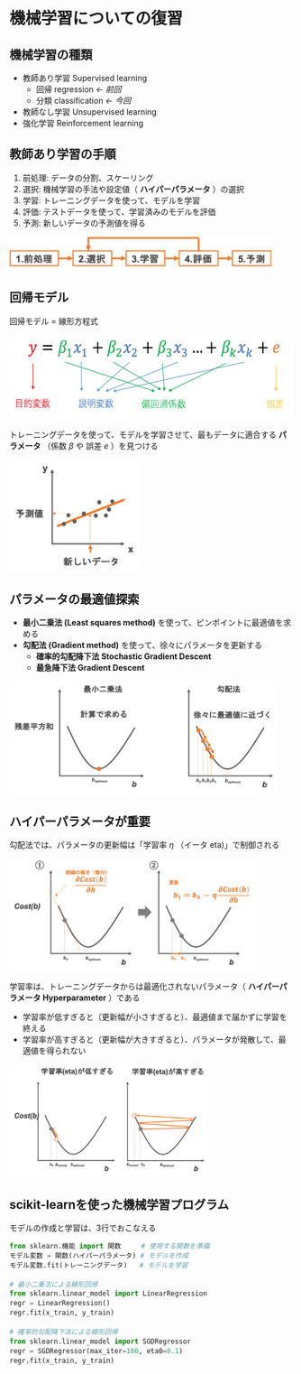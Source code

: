# 機械学習についての復習

## 機械学習の種類
  - 教師あり学習 Supervised learning
    - 回帰 regression *← 前回*
    - 分類 classification *← 今回*
  - 教師なし学習 Unsupervised learning
  - 強化学習 Reinforcement learning

## 教師あり学習の手順

1. 前処理: データの分割、スケーリング
2. 選択: 機械学習の手法や設定値（ __ハイパーパラメータ__ ）の選択
3. 学習: トレーニングデータを使って、モデルを学習
4. 評価: テストデータを使って、学習済みのモデルを評価
5. 予測: 新しいデータの予測値を得る

<img src="https://github.com/CropEvol/lecture/blob/master/textbook_2019/images/supervised_learning_process.png?raw=true" alt="supervised_learning_process" height="60px">

## 回帰モデル

回帰モデル = 線形方程式

<img src="https://github.com/CropEvol/lecture/blob/2018/textbook_2018/09_statistics/data/regression_base.png?raw=true" alt="regression" height="150px">


トレーニングデータを使って、モデルを学習させて、最もデータに適合する __パラメータ__ （係数 *β* や 誤差 *e* ）を見つける

<img src="https://github.com/CropEvol/lecture/blob/master/textbook_2019/images/regression2.png?raw=true" alt="regression" height="200px">


## パラメータの最適値探索

- __最小二乗法 (Least squares method)__ を使って、ピンポイントに最適値を求める
- __勾配法 (Gradient method)__ を使って、徐々にパラメータを更新する
  - __確率的勾配降下法 Stochastic Gradient Descent__
  - __最急降下法 Gradient Descent__

<img src="https://github.com/CropEvol/lecture/blob/master/textbook_2019/images/gradient_method.png?raw=true" alt="gradient_method" height="200px">


## ハイパーパラメータが重要

勾配法では、パラメータの更新幅は「学習率 *η* （イータ eta)」で制御される

<img src="https://github.com/CropEvol/lecture/blob/master/textbook_2019/images/gradient_method_algorithm.png?raw=true" alt="gradient_method_algorithm" height="200px">

学習率は、トレーニングデータからは最適化されないパラメータ（ __ハイパーパラメータ Hyperparameter__ ）である
- 学習率が低すぎると（更新幅が小さすぎると）、最適値まで届かずに学習を終える
- 学習率が高すぎると（更新幅が大きすぎると）、パラメータが発散して、最適値を得られない

<img src="https://github.com/CropEvol/lecture/blob/master/textbook_2019/images/gradient_descent_eta.png?raw=true" alt="gradient_descent_eta" height="200px">


## scikit-learnを使った機械学習プログラム

モデルの作成と学習は、3行でおこなえる
```python
from sklearn.機能 import 関数     # 使用する関数を準備
モデル変数 = 関数(ハイパーパラメータ) # モデルを作成
モデル変数.fit(トレーニングデータ)   # モデルを学習

# 最小二乗法による線形回帰
from sklearn.linear_model import LinearRegression
regr = LinearRegression()
regr.fit(x_train, y_train)

# 確率的勾配降下法による線形回帰
from sklearn.linear_model import SGDRegressor
regr = SGDRegressor(max_iter=100, eta0=0.1)
regr.fit(x_train, y_train)
```
